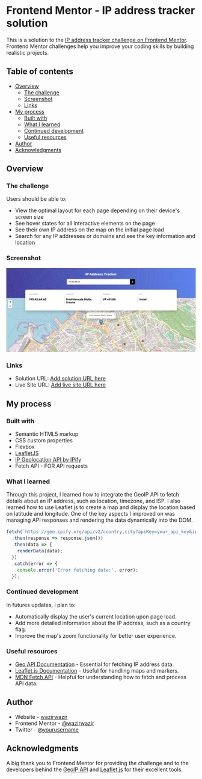 # Frontend Mentor - IP address tracker solution

This is a solution to the [IP address tracker challenge on Frontend Mentor](https://www.frontendmentor.io/challenges/ip-address-tracker-I8-0yYAH0). Frontend Mentor challenges help you improve your coding skills by building realistic projects. 

## Table of contents

- [Overview](#overview)
  - [The challenge](#the-challenge)
  - [Screenshot](#screenshot)
  - [Links](#links)
- [My process](#my-process)
  - [Built with](#built-with)
  - [What I learned](#what-i-learned)
  - [Continued development](#continued-development)
  - [Useful resources](#useful-resources)
- [Author](#author)
- [Acknowledgments](#acknowledgments)



## Overview

### The challenge

Users should be able to:

- View the optimal layout for each page depending on their device's screen size
- See hover states for all interactive elements on the page
- See their own IP address on the map on the initial page load
- Search for any IP addresses or domains and see the key information and location

### Screenshot


![](./images/Screenshot.png)



### Links

- Solution URL: [Add solution URL here](https://your-solution-url.com)
- Live Site URL: [Add live site URL here](https://your-live-site-url.com)

## My process

### Built with

- Semantic HTML5 markup
- CSS custom properties
- Flexbox
- [LeafletJS](https://leafletjs.com/)
- [IP Geolocation API by IPify](https://geo.ipify.org/)
- Fetch API - FOR API requests


### What I learned

Through this project, I learned how to integrate the GeoIP API to fetch details about an IP address, such as location, timezone, and ISP. I also learned how to use Leaflet.js to create a map and display the location based on latitude and longitude. One of the key aspects I improved on was managing API responses and rendering the data dynamically into the DOM.

```js
fetch(`https://geo.ipify.org/api/v2/country,city?apiKey=your_api_key&ipAddress=${ip}`)
  .then(response => response.json())
  .then(data => {
    renderData(data);
  })
  .catch(error => {
    console.error('Error fetching data:', error);
  });


```



### Continued development
In futures updates, i plan to: 
- Automatically display the user's current location upon page load.
- Add more detailed information about the IP address, such as a country flag.
- Improve the map's zoom functionality for better user experience.


### Useful resources

- [Geo API Documentation](https://www.ipify.org/) - Essential for fetching IP address data.
- [Leaflet.js Documentation](https://leafletjs.com/reference.html) - Useful for handling maps and markers.
- [MDN Fetch API](https://developer.mozilla.org/en-US/docs/Web/API/Fetch_API) - Helpful for understanding how to fetch and process API data.

## Author

- Website - [wazirwazir](https://www.your-site.com)
- Frontend Mentor - [@wazirwazir](https://www.frontendmentor.io/profile/wazirwazir)
- Twitter - [@yourusername](https://www.twitter.com/yourusername)


## Acknowledgments

A big thank you to Frontend Mentor for providing the challenge and to the developers behind the [GeoIP API](https://geo.ipify.org/) and [Leaflet.js](https://leafletjs.com/) for their excellent tools.

